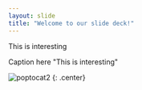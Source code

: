 ```yaml
---
layout: slide
title: "Welcome to our slide deck!"
---
```

This is  interesting

Caption here "This is  interesting"

![poptocat2](https://octodex.github.com/images/poptocat_v2.png)
{: .center}

